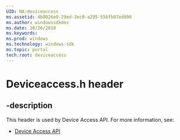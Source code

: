 ```yaml
---
UID: NA:deviceaccess
ms.assetid: 4b0026e9-29ed-3ec0-a295-556fb87ed090
ms.author: windowssdkdev
ms.date: 10/26/2018
ms.keywords: 
ms.prod: windows
ms.technology: windows-sdk
ms.topic: portal
tech.root: deviceaccess
---
```


# Deviceaccess.h header


## -description


This header is used by Device Access API. For more information, see:

- [Device Access API](../_deviceaccess)
